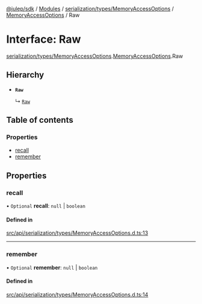 [@julep/sdk](../README.md) / [Modules](../modules.md) / [serialization/types/MemoryAccessOptions](../modules/serialization_types_MemoryAccessOptions.md) / [MemoryAccessOptions](../modules/serialization_types_MemoryAccessOptions.MemoryAccessOptions.md) / Raw

# Interface: Raw

[serialization/types/MemoryAccessOptions](../modules/serialization_types_MemoryAccessOptions.md).[MemoryAccessOptions](../modules/serialization_types_MemoryAccessOptions.MemoryAccessOptions.md).Raw

## Hierarchy

- **`Raw`**

  ↳ [`Raw`](serialization_client_requests_ChatInput.ChatInput.Raw.md)

## Table of contents

### Properties

- [recall](serialization_types_MemoryAccessOptions.MemoryAccessOptions.Raw.md#recall)
- [remember](serialization_types_MemoryAccessOptions.MemoryAccessOptions.Raw.md#remember)

## Properties

### recall

• `Optional` **recall**: ``null`` \| `boolean`

#### Defined in

[src/api/serialization/types/MemoryAccessOptions.d.ts:13](https://github.com/julep-ai/samantha-monorepo/blob/9aefd53/sdks/js/src/api/serialization/types/MemoryAccessOptions.d.ts#L13)

___

### remember

• `Optional` **remember**: ``null`` \| `boolean`

#### Defined in

[src/api/serialization/types/MemoryAccessOptions.d.ts:14](https://github.com/julep-ai/samantha-monorepo/blob/9aefd53/sdks/js/src/api/serialization/types/MemoryAccessOptions.d.ts#L14)
